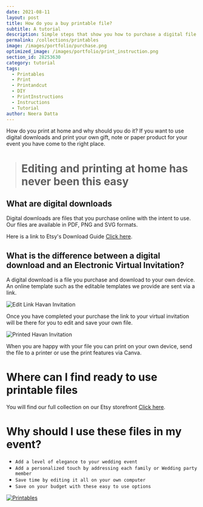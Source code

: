 ```yaml
---
date: 2021-08-11
layout: post
title: How do you a buy printable file?
subtitle: A tutorial
description: Simple steps that show you how to purchase a digital file
permalink: /collections/printables
image: /images/portfolio/purchase.png
optimized_image: /images/portfolio/print_instruction.png
section_id: 28253630
category: tutorial
tags:
  - Printables
  - Print
  - Printandcut
  - DIY
  - PrintInstructions
  - Instructions
  - Tutorial
author: Neera Datta
---
```

How do you print at home and why should you do it? If you want to use digital downloads and print your own gift, note or paper product for your event you have come to the right place.  


> # Editing and printing at home has never been this easy

 

## What are digital downloads
Digital downloads are files that you purchase online with the intent to use. Our files are available in PDF, PNG and SVG formats. 



Here is a link to Etsy's Download Guide [Click here](https://help.etsy.com/hc/en-us/articles/115013328108-Downloading-a-Digital-Item?segment=shopping).


## What is the difference between a digital download and an Electronic Virtual Invitation?
A digital download is a file you purchase and download to your own device. An online template such as the editable templates we provide are sent via a link. 

![Edit Link Havan Invitation](https://i.etsystatic.com/21226651/r/il/2876e9/2907219204/il_1588xN.2907219204_hlno.jpg)

Once you have completed your purchase the link to your virtual invitation will be there for you to edit and save your own file. 



![Printed Havan Invitation](https://i.etsystatic.com/21226651/r/il/c9b860/2554543192/il_794xN.2554543192_5eed.jpg)

When you are happy with your file you can print on your own device, send the file to a printer or use the print features via Canva. 


# Where can I find ready to use printable files

You will find our full collection on our Etsy storefront [Click here](https://www.etsy.com/shop/TwoCupsOfChaa).

# Why should I use these files in my event?
- `Add a level of elegance to your wedding event`
- `Add a personalized touch by addressing each family or Wedding party member`
- `Save time by editing it all on your own computer`
- `Save on your budget with these easy to use options`

[![Printables](/images/portfolio/covers/16.jpg)](https://www.etsy.com/shop/TwoCupsOfChaa)